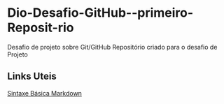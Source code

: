 # Dio-Desafio-GitHub--primeiro-Reposit-rio
Desafio de projeto sobre Git/GitHub
Repositório criado para o desafio de Projeto

## Links Uteis
[Sintaxe Básica Markdown](https://www.markdownguide.org/basic-syntax/)
